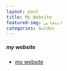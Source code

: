 ```yaml
---
layout: post
title: My Website
featured-img: انتخابی
categories: Guides
---
```



##### my website
* [my website](https://ysmnzj.github.io/)

